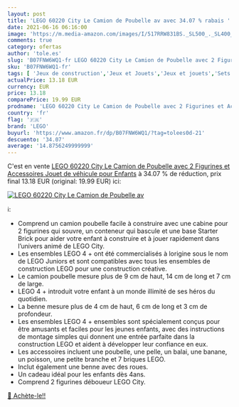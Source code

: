 ```yaml
---
layout: post
title: 'LEGO 60220 City Le Camion de Poubelle av avec 34.07 % rabais '
date: 2021-06-16 06:16:00
image: 'https://m.media-amazon.com/images/I/517RRW831BS._SL500_._SL400_.jpg'
comments: true
category: ofertas
author: 'tole.es'
slug: 'B07FNW6WQ1-fr LEGO 60220 City Le Camion de Poubelle avec 2 Figurines et...'
sku: 'B07FNW6WQ1-fr'
tags: [ 'Jeux de construction','Jeux et Jouets','Jeux et jouets','Sets de jeux de construction','lego', ]
actualPrice: 13.18 EUR
currency: EUR
price: 13.18
comparePrice: 19.99 EUR
prodname: 'LEGO 60220 City Le Camion de Poubelle avec 2 Figurines et Accessoires  Jouet de véhicule pour Enfants'
country: 'fr'
flag: '🇫🇷'
brand: 'LEGO'
buyurl: 'https://www.amazon.fr/dp/B07FNW6WQ1/?tag=tolees0d-21'
descuento: '34.07'
average: '14.8756249999999'
---
```


C'est en vente [LEGO 60220 City Le Camion de Poubelle avec 2 Figurines et Accessoires  Jouet de véhicule pour Enfants](https://www.amazon.fr/dp/B07FNW6WQ1/?tag=tolees0d-21)  à  34.07 % de réduction, prix final  13.18 EUR (original: 19.99 EUR) ici:

[![LEGO 60220 City Le Camion de Poubelle av](https://m.media-amazon.com/images/I/517RRW831BS._SL500_._SL400_.jpg)](https://www.amazon.fr/dp/B07FNW6WQ1/?tag=tolees0d-21)

ℹ️:

- Comprend un camion poubelle facile à construire avec une cabine pour 2 figurines qui souvre, un conteneur qui bascule et une base Starter Brick pour aider votre enfant à construire et à jouer rapidement dans l’univers animé de LEGO City.
- Les ensembles LEGO 4 + ont été commercialisés à lorigine sous le nom de LEGO Juniors et sont compatibles avec tous les ensembles de construction LEGO pour une construction créative.
- Le camion poubelle mesure plus de 9 cm de haut, 14 cm de long et 7 cm de large.
- LEGO 4 + introduit votre enfant à un monde illimité de ses héros du quotidien.
- La benne mesure plus de 4 cm de haut, 6 cm de long et 3 cm de profondeur.
- Les ensembles LEGO 4 + ensembles sont spécialement conçus pour être amusants et faciles pour les jeunes enfants, avec des instructions de montage simples qui donnent une entrée parfaite dans la construction LEGO et aident à développer leur confiance en eux.
- Les accessoires incluent une poubelle, une pelle, un balai, une banane, un poisson, une petite branche et 7 briques LEGO.
- Inclut également une benne avec des roues.
- Un cadeau idéal pour les enfants dès 4ans.
- Comprend 2 figurines déboueur LEGO City.

[🛒 Achète-le!!](https://www.amazon.fr/dp/B07FNW6WQ1/?tag=tolees0d-21)
